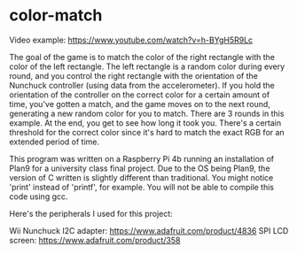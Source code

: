 # color-match

Video example: https://www.youtube.com/watch?v=h-BYgH5R9Lc

The goal of the game is to match the color of the right rectangle with the 
color of the left rectangle. The left rectangle is a random color during every 
round, and you control the right rectangle with the orientation of the Nunchuck 
controller (using data from the accelerometer). If you hold the orientation of the 
controller on the correct color for a certain amount of time, you've gotten a match, 
and the game moves on to the next round, generating a new random color for you to 
match. There are 3 rounds in this example. At the end, you get to see how long 
it took you. There's a certain threshold for the correct color since it's hard to
match the exact RGB for an extended period of time.

This program was written on a Raspberry Pi 4b running an installation of Plan9 for
a university class final project. Due to the OS being Plan9, the version of C written
is slightly different than traditional. You might notice 'print' instead of 'printf',
for example. You will not be able to compile this code using gcc.

Here's the peripherals I used for this project:

Wii Nunchuck I2C adapter: https://www.adafruit.com/product/4836
SPI LCD screen: https://www.adafruit.com/product/358
